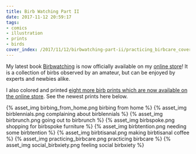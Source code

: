 ```yaml
---
title: Birb Watching Part II
date: 2017-11-12 20:59:17
tags:
- comics
- illustration
- prints
- birds
cover_index: /2017/11/12/birbwatching-part-ii/practicing_birbcare_cover_index.png
---
```

My latest book [Birbwatching](https://squareup.com/store/mad-macaques-press/item/birbwatching) is now officially available on my [online store](https://squareup.com/store/mad-macaques-press/item/birbwatching)! It is a collection of birbs observed by an amateur, but can be enjoyed by experts and newbies alike.

I also colored and printed [eight more birb prints which are now available on the online store](http://store.madmacaques.com/item/birb-prints). See the newest prints here below.

{% asset_img birbing_from_home.png birbing from home %}
{% asset_img birblennials.png complaining about birblennials %}
{% asset_img birbrunch.png going out to birbrunch %}
{% asset_img birbspoke.png shopping for birbspoke furniture %}
{% asset_img birbtention.png needing some birbtention %}
{% asset_img birbtisanal.png making birbtisanal coffee %}
{% asset_img practicing_birbcare.png practicing birbcare %}
{% asset_img social_birbxiety.png feeling social birbxiety %}
